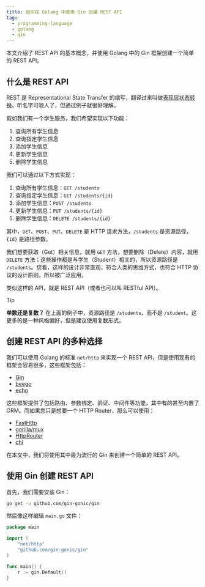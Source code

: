 ```yaml
---
title: 如何在 Golang 中使用 Gin 创建 REST API
tag:
  - programming-language
  - golang
  - gin
---
```


本文介绍了 REST API 的基本概念，并使用 Golang 中的 Gin 框架创建一个简单的 REST API。

<!--more-->

## 什么是 REST API

REST 是 Representational State Transfer 的缩写，翻译过来叫做[表现层状态转换](https://zh.wikipedia.org/wiki/%E8%A1%A8%E7%8E%B0%E5%B1%82%E7%8A%B6%E6%80%81%E8%BD%AC%E6%8D%A2)。听名字可唬人了，但通过例子就很好理解。

假如我们有一个学生服务，我们希望实现以下功能：

1. 查询所有学生信息
2. 查询指定学生信息
3. 添加学生信息
4. 更新学生信息
5. 删除学生信息

我们可以通过以下方式实现：

1. 查询所有学生信息：`GET /students`
2. 查询指定学生信息：`GET /students/{id}`
3. 添加学生信息：`POST /students`
4. 更新学生信息：`PUT /students/{id}`
5. 删除学生信息：`DELETE /students/{id}`

其中，`GET`、`POST`、`PUT`、`DELETE` 是 HTTP 请求方法，`/students` 是资源路径，`{id}` 是路径参数。

我们想要获取（Get）相关信息，就用 `GET` 方法，想要删除（Delete）内容，就用 `DELETE` 方法；这些操作都是与学生（Student）相关的，所以资源路径是 `/students`。您看，这样的设计非常直观，符合人类的思维方式，也符合 HTTP 协议的设计原则，所以被广泛应用。

类似这样的 API，就是 REST API（或者也可以叫 RESTful API）。

> [!Tip]
> **单数还是复数？**
> 在上面的例子中，资源路径是 `/students`，而不是 `/student`。这更多的是一种风格偏好，但是建议使用复数形式。

## 创建 REST API 的多种选择

我们可以使用 Golang 的标准 `net/http` 来实现一个 REST API，但是使用现有的框架会容易很多，这些框架包括：

- [Gin](https://github.com/gin-gonic/gin)
- [beego](https://github.com/beego/beego)
- [echo](https://github.com/labstack/echo)

这些框架提供了包括路由、参数绑定、验证、中间件等功能，其中有的甚至内置了 ORM。而如果您只是想要一个 HTTP Router，那么可以使用：

- [FastHttp](https://github.com/valyala/fasthttp)
- [gorilla/mux](https://github.com/gorilla/mux)
- [HttpRouter](https://github.com/julienschmidt/httprouter)
- [chi](https://github.com/go-chi/chi)

在本文中，我们将使用其中最为流行的 Gin 来创建一个简单的 REST API。

## 使用 Gin 创建 REST API

首先，我们需要安装 Gin：

```bash
go get -u github.com/gin-gonic/gin
```

然后像这样编辑 `main.go` 文件：

```go
package main

import (
    "net/http"
    "github.com/gin-gonic/gin"
)

func main() {
    r := gin.Default()
}
```
